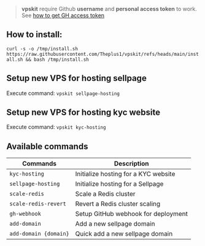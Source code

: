 > **vpskit** require Github **username** and **personal access token** to work. See [how to get GH access token](https://docs.github.com/en/authentication/keeping-your-account-and-data-secure/managing-your-personal-access-tokens#creating-a-fine-grained-personal-access-token)
> 
## How to install:

`curl -s -o /tmp/install.sh https://raw.githubusercontent.com/Theplus1/vpskit/refs/heads/main/install.sh && bash /tmp/install.sh`

## Setup new VPS for hosting sellpage

Execute command: `vpskit sellpage-hosting`

## Setup new VPS for hosting kyc website

Execute command: `vpskit kyc-hosting`

## Available commands


| Commands              | Description                          |
| ----------------------- | -------------------------------------- |
| `kyc-hosting`         | Initialize hosting for a KYC website |
| `sellpage-hosting`    | Initialize hosting for a Sellpage    |
| `scale-redis`         | Scale a Redis cluster                |
| `scale-redis-revert`  | Revert a Redis cluster scaling       |
| `gh-webhook`          | Setup GitHub webhook for deployment  |
| `add-domain`          | Add a new sellpage domain            |
| `add-domain {domain}` | Quick add a new sellpage domain      |
